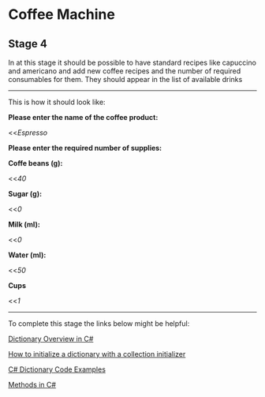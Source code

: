 # Coffee Machine

## Stage 4

In at this stage it should be possible to have standard recipes like capuccino and americano and add new coffee recipes and the number of required consumables for them. 
They should appear in the list of available drinks

****
This is how it should look like:

**Please enter the name of the coffee product:**

<<*Espresso*

**Please enter the required number of supplies:**

**Coffe beans (g):**

<<*40*

**Sugar (g):**

<<*0*

**Milk (ml):**

<<*0*

**Water (ml):**

<<*50*

**Cups**

<<*1*

****




To complete this stage the links below might be helpful:

[Dictionary Overview in C#
](https://www.c-sharpcorner.com/UploadFile/b17487/dictionary-overview-in-C-Sharp/)

[How to initialize a dictionary with a collection initializer](https://docs.microsoft.com/en-us/dotnet/csharp/programming-guide/classes-and-structs/how-to-initialize-a-dictionary-with-a-collection-initializer)  

[C# Dictionary Code Examples](https://www.c-sharpcorner.com/UploadFile/mahesh/dictionary-in-C-Sharp/)

[Methods in C#](https://docs.microsoft.com/en-us/dotnet/csharp/methods)
